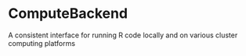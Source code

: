# ComputeBackend
A consistent interface for running R code locally and on various cluster computing platforms

